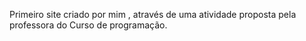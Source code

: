 Primeiro site criado por mim , através de uma atividade proposta pela professora do Curso de programação.
